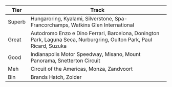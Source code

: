Tier    | Track
---     | ---
Superb  | Hungaroring, Kyalami, Silverstone, Spa-Francorchamps, Watkins Glen International
Great   | Autodromo Enzo e Dino Ferrari, Barcelona, Donington Park, Laguna Seca, Nurburgring, Oulton Park, Paul Ricard, Suzuka
Good    | Indianapolis Motor Speedway, Misano, Mount Panorama, Snetterton Circuit
Meh     | Circuit of the Americas, Monza, Zandvoort
Bin     | Brands Hatch, Zolder
